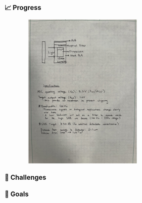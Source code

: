 ## 📈 Progress

<p align="center">
 <img src="./Images/Day8.jpg" alt="Day8" width="350"/>
</p>

## 🧩 Challenges


## 🥅 Goals
